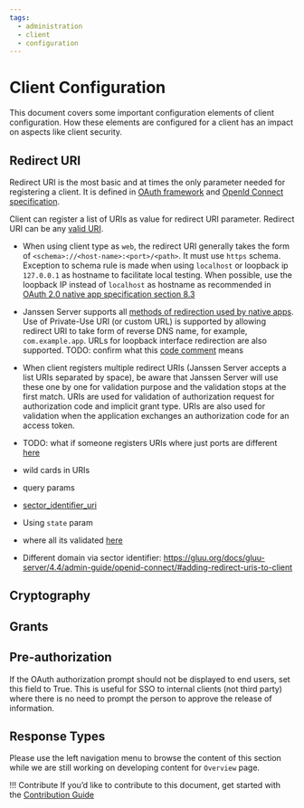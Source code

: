 ```yaml
---
tags:
  - administration
  - client
  - configuration
---
```


# Client Configuration

This document covers some important configuration elements of client configuration. How these elements are configured
for a client has an impact on aspects like client security.

## Redirect URI

Redirect URI is the most basic and at times the only parameter needed for registering a client. It is defined in [OAuth
framework](https://datatracker.ietf.org/doc/html/rfc6749#section-4.1.1) and
[OpenId Connect specification](https://openid.net/specs/openid-connect-core-1_0.html#ClientAuthentication).

Client can register a list of URIs as value for redirect URI parameter. Redirect URI can be any
[valid URI](https://www.ietf.org/rfc/rfc2396.txt).  

- When using client type as `web`, the redirect URI generally takes the form of `<schema>://<host-name>:<port>/<path>`. 
  It must use `https` schema. Exception to schema rule is made when using 
  `localhost` or loopback ip `127.0.0.1` as hostname to facilitate local testing. When possible, use the loopback IP 
  instead of `localhost` as hostname as 
  recommended in [OAuth 2.0 native app specification section 8.3](https://www.rfc-editor.org/rfc/rfc8252#section-8.3)
- Janssen Server supports all [methods of redirection used by
  native apps](https://datatracker.ietf.org/doc/html/rfc8252#section-7). Use of Private-Use URI (or custom URL) is 
  supported by allowing redirect URI to take form of reverse DNS name, for example, ` com.example.app`. URLs for
  loopback interface redirection are also supported.
  TODO: confirm what this [code comment](https://github.com/JanssenProject/jans/blob/82a1046bf4a14a2ae191251e4fc874ccf7c612ec/jans-auth-server/server/src/main/java/io/jans/as/server/model/registration/RegisterParamsValidator.java#L284-L285) means 
- When client registers multiple redirect URIs (Janssen Server accepts a list URIs separated by space), be aware that
  Janssen Server will use these one by one for validation purpose and the validation stops at the first match. 
  URIs are used for validation of authorization request
  for authorization code and implicit grant type. URIs are also used for validation when the application exchanges an 
  authorization code for an access token.  

- TODO: what if someone registers URIs where just ports are different [here](https://learn.microsoft.com/en-us/azure/active-directory/develop/reply-url#localhost-exceptions)

- wild cards in URIs

- query params 

- [sector_identifier_uri](https://github.dev/JanssenProject/jans/blob/82a1046bf4a14a2ae191251e4fc874ccf7c612ec/jans-auth-server/server/src/main/java/io/jans/as/server/model/registration/RegisterParamsValidator.java#L298)

- Using `state` param

- where all its validated [here](https://www.oauth.com/oauth2-servers/redirect-uris/redirect-uri-validation/)

- Different domain via sector identifier: https://gluu.org/docs/gluu-server/4.4/admin-guide/openid-connect/#adding-redirect-uris-to-client

## Cryptography 



## Grants

## Pre-authorization

If the OAuth authorization prompt should not be displayed to end users, set this field to True. This is useful for SSO 
to internal clients (not third party) where there is no need to prompt the person to approve the release of information.

## Response Types



Please use the left navigation menu to browse the content of this section while we are still working on developing content for `Overview` page.

!!! Contribute
If you’d like to contribute to this document, get started with the [Contribution Guide](https://docs.jans.io/head/CONTRIBUTING/#contributing-to-the-documentation)